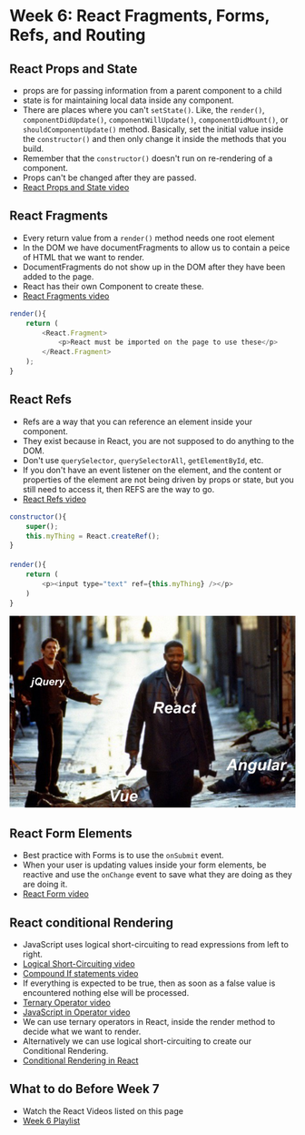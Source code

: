 # Week 6: React Fragments, Forms, Refs, and Routing

## React Props and State

- props are for passing information from a parent component to a child
- state is for maintaining local data inside any component.
- There are places where you can't `setState()`. Like, the `render()`, `componentDidUpdate()`, `componentWillUpdate()`, `componentDidMount()`, or `shouldComponentUpdate()` method. Basically, set the initial value inside the `constructor()` and then only change it inside the methods that you build.
- Remember that the `constructor()` doesn't run on re-rendering of a component.
- Props can't be changed after they are passed.
- [React Props and State video](https://www.youtube.com/watch?v=2Ha_aAOfB4A)


## React Fragments

- Every return value from a `render()` method needs one root element
- In the DOM we have documentFragments to allow us to contain a peice of HTML that we want to render.
- DocumentFragments do not show up in the DOM after they have been added to the page.
- React has their own Component to create these.
- [React Fragments video](https://www.youtube.com/watch?v=_FwfdS568bY)

```javascript
render(){
    return (
        <React.Fragment>
            <p>React must be imported on the page to use these</p>
        </React.Fragment>
    );
}
```

## React Refs

- Refs are a way that you can reference an element inside your component.
- They exist because in React, you are not supposed to do anything to the DOM.
- Don't use `querySelector`, `querySelectorAll`, `getElementById`, etc.
- If you don't have an event listener on the element, and the content or properties of the element are not being driven by props or state, but you still need to access it, then REFS are the way to go.
- [React Refs video](https://www.youtube.com/watch?v=tsIZj0q1FlY)

```javascript
constructor(){
    super();
    this.myThing = React.createRef();
}

render(){
    return (
        <p><input type="text" ref={this.myThing} /></p>
    )
}
```


![Denzel React Angular Vue jQuery](./denzel-react.jpg)


## React Form Elements

- Best practice with Forms is to use the `onSubmit` event.
- When your user is updating values inside your form elements, be reactive and use the `onChange` event to save what they are doing as they are doing it.
- [React Form video](https://www.youtube.com/watch?v=KRepX0_Ca_g)


## React conditional Rendering

- JavaScript uses logical short-circuiting to read expressions from left to right. 
- [Logical Short-Circuiting video](https://www.youtube.com/watch?v=MR0ohAODlOI)
- [Compound If statements video](https://www.youtube.com/watch?v=OLXyquuM05Q)
- If everything is expected to be true, then as soon as a false value is encountered nothing else will be processed.
- [Ternary Operator video](https://www.youtube.com/watch?v=_lEgIImHoM4)
- [JavaScript in Operator video](https://www.youtube.com/watch?v=HnD6aSu0ev0)
- We can use ternary operators in React, inside the render method to decide what we want to render.
- Alternatively we can use logical short-circuiting to create our Conditional Rendering.
- [Conditional Rendering in React](https://www.youtube.com/watch?v=96lj3ESW1es)


## What to do Before Week 7

- Watch the React Videos listed on this page
- [Week 6 Playlist](https://www.youtube.com/watch?v=2Ha_aAOfB4A&list=PLyuRouwmQCjkTsUOb3z_ZWsWuWeBmv2jH)